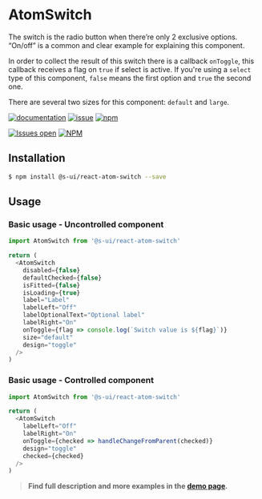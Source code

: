 # AtomSwitch

The switch is the radio button when there’re only 2 exclusive options. “On/off” is a common and clear example for explaining this component.

In order to collect the result of this switch there is a callback `onToggle`, this callback receives a flag on `true` if select is active. If you're using a `select` type of this component, `false` means the first option and `true` the second one.

There are several two sizes for this component: `default` and `large`.

[![documentation](https://img.shields.io/badge/read%20the%20doc-black?logo=readthedocs)](https://sui-components.vercel.app/workbench/atom/switch/)
[![issue](https://img.shields.io/badge/report%20a%20bug-black?logo=openbugbounty&logoColor=red)](https://github.com/SUI-Components/sui-components/issues/new?&projects=4&template=bug-report.yml&assignees=&template=report-a-bug.yml&title=🪲+&labels=bug,component,atom,switch)
[![npm](https://img.shields.io/npm/dt/%40s-ui/react-atom-switch?logo=npm&labelColor=black)](https://www.npmjs.com/package/@s-ui/react-atom-switch)

[![Issues open](https://img.shields.io/github/issues-search/SUI-Components/sui-components?query=is%3Aopen%20label%3Acomponent%20label%3Aswitch&logo=openbugbounty&logoColor=red&label=issues%20open&color=red)](https://github.com/SUI-Components/sui-components/issues?q=is%3Aopen+label%3Acomponent+label%3Aswitch)
[![NPM](https://img.shields.io/npm/l/%40s-ui%2Freact-atom-switch)](https://github.com/SUI-Components/sui-components/blob/main/components/atom/switch/LICENSE.md)

## Installation

```sh
$ npm install @s-ui/react-atom-switch --save
```

## Usage

### Basic usage - Uncontrolled component

```js
import AtomSwitch from '@s-ui/react-atom-switch'

return (
  <AtomSwitch
    disabled={false}
    defaultChecked={false}
    isFitted={false}
    isLoading={true}
    label="Label"
    labelLeft="Off"
    labelOptionalText="Optional label"
    labelRight="On"
    onToggle={flag => console.log(`Switch value is ${flag}`)}
    size="default"
    design="toggle"
  />
)
```

### Basic usage - Controlled component

```js
import AtomSwitch from '@s-ui/react-atom-switch'

return (
  <AtomSwitch
    labelLeft="Off"
    labelRight="On"
    onToggle={checked => handleChangeFromParent(checked)}
    design="toggle"
    checked={checked}
  />
)
```

> **Find full description and more examples in the [demo page](https://sui-components.now.sh/workbench/atom/switch/demo).**
